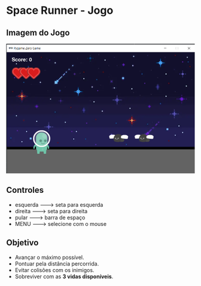 # Space Runner - Jogo
## Imagem do Jogo
<img src="screenshot.png" width="700px" />


## Controles
- esquerda ---> seta para esquerda
- direita ---> seta para direita
- pular ---> barra de espaço
- MENU ---> selecione com o mouse

## Objetivo
- Avançar o máximo possível.
- Pontuar pela distância percorrida.
- Evitar colisões com os inimigos.
- Sobreviver com as **3 vidas disponíveis**.
